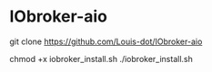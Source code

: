 # IObroker-aio
git clone https://github.com/Louis-dot/IObroker-aio 

chmod +x iobroker_install.sh
./iobroker_install.sh
